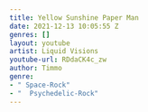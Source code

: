 ```yaml
---
title: Yellow Sunshine Paper Man
date: 2021-12-13 10:05:55 Z
genres: []
layout: youtube
artist: Liquid Visions
youtube-url: RDdaCK4c_zw
author: Timmo
genre:
- " Space-Rock"
- "  Psychedelic-Rock"
---
```



